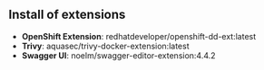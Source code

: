 ## Install of extensions 

- **OpenShift Extension**: redhatdeveloper/openshift-dd-ext:latest 
- **Trivy**: aquasec/trivy-docker-extension:latest
- **Swagger UI**: noelm/swagger-editor-extension:4.4.2